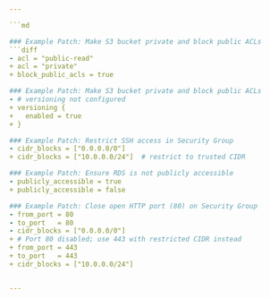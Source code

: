 ```yaml
---

```md

### Example Patch: Make S3 bucket private and block public ACLs
```diff
- acl = "public-read"
+ acl = "private"
+ block_public_acls = true

### Example Patch: Make S3 bucket private and block public ACLs
- # versioning not configured
+ versioning {
+   enabled = true
+ }

### Example Patch: Restrict SSH access in Security Group
- cidr_blocks = ["0.0.0.0/0"]
+ cidr_blocks = ["10.0.0.0/24"]  # restrict to trusted CIDR

### Example Patch: Ensure RDS is not publicly accessible
- publicly_accessible = true
+ publicly_accessible = false

### Example Patch: Close open HTTP port (80) on Security Group
- from_port = 80
- to_port   = 80
- cidr_blocks = ["0.0.0.0/0"]
+ # Port 80 disabled; use 443 with restricted CIDR instead
+ from_port = 443
+ to_port   = 443
+ cidr_blocks = ["10.0.0.0/24"]


---
```


